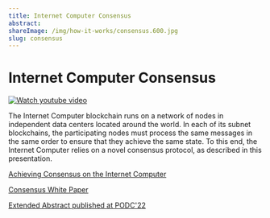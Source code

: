 ```yaml
---
title: Internet Computer Consensus
abstract: 
shareImage: /img/how-it-works/consensus.600.jpg
slug: consensus
---
```


# Internet Computer Consensus
<!-- https://img.youtube.com/vi/vVLRRYh3JYo/0.jpg -->
[![Watch youtube video](https://i.ytimg.com/vi/vVLRRYh3JYo/maxresdefault.jpg)](https://www.youtube.com/watch?v=vVLRRYh3JYo)

The Internet Computer blockchain runs on a network of nodes in independent data centers located around the world. In each of its subnet blockchains, the participating nodes must process the same messages in the same order to ensure that they achieve the same state. To this end, the Internet Computer relies on a novel consensus protocol, as described in this presentation.

[Achieving Consensus on the Internet Computer](https://medium.com/dfinity/achieving-consensus-on-the-internet-computer-ee9fbfbafcbc)

[Consensus White Paper](https://eprint.iacr.org/2021/632.pdf)

[Extended Abstract published at PODC'22](//assets.ctfassets.net/ywqk17d3hsnp/1Gutwfrd1lMgiUBJZGCdUG/d3ea7730aba0a4b793741681463239f5/podc-2022-cr.pdf)
